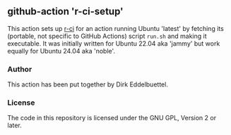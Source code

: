 
## github-action 'r-ci-setup'

This action sets up [r-ci](https://eddelbuettel.github.io/r-ci) for an action
running Ubuntu 'latest' by fetching its (portable, not specific to GitHub
Actions) script `run.sh` and making it executable. It was initially written
for Ubuntu 22.04 aka 'jammy' but work equally for Ubuntu 24.04 aka 'noble'.

### Author

This action has been put together by Dirk Eddelbuettel.

### License

The code in this repository is licensed under the GNU GPL, Version 2 or later.
